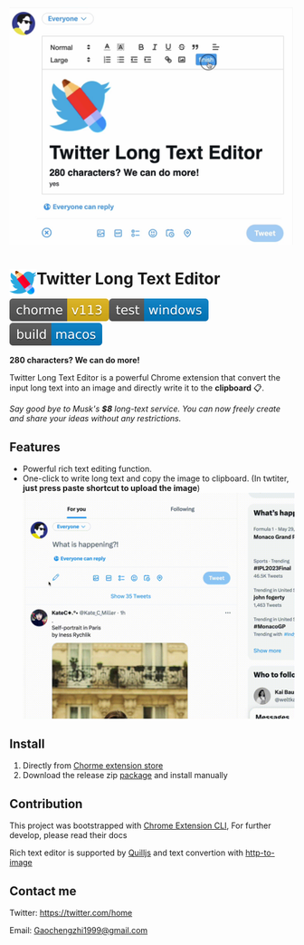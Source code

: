 <img src="./assets/Screen%20Shot%202023-05-29%20at%2000.16.06.jpg" alt="Screen Shot 2023-05-29 at 00.16.06" style="zoom:50%;" />

# <img src="public/icons/icon_128.png" width="48" align="left"> Twitter Long Text Editor

![chorme-v113-yellow](./assets/chorme-v113-yellow.svg)![test-windows-blue](./assets/test-windows-blue.svg)![build-macos-blue](./assets/build-macos-blue.svg)

**280 characters? We can do more!**

Twitter Long Text Editor is a powerful Chrome extension that convert the input long text into an image and directly write it to the **clipboard** 📋.

*Say good bye to Musk's **$8** long-text service. You can now freely create and share your ideas without any restrictions.*



## Features

- Powerful rich text editing function.
- One-click to write long text and copy the image to clipboard. (In twtiter, **just press paste shortcut to upload the image**)
![demo](./assets/demo.gif)


## Install

1. Directly from [Chorme extension store](https://chrome.google.com/webstore/detail/twitter-long-text-editor/nngipcehipjhfaabichpmaffkgbmljpm/) 
2. Download the release zip [package](https://github.com/Gaochengzhi/Twitter-long-text/releases) and install manually 



## Contribution

This project was bootstrapped with [Chrome Extension CLI](https://github.com/dutiyesh/chrome-extension-cli), For further develop, please read their docs

Rich text editor is supported by [Quilljs](https://quilljs.com/) and text convertion with [http-to-image](https://github.com/bubkoo/html-to-image/)

## Contact me

Twitter: https://twitter.com/home

Email: Gaochengzhi1999@gmail.com

